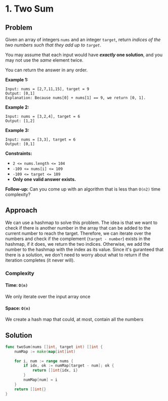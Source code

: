 # 1. Two Sum

## Problem

Given an array of integers `nums` and an integer `target`, return _indices of the two numbers such that they add up to `target`_.

You may assume that each input would have **_exactly_ one solution**, and you may not use the _same_ element twice.

You can return the answer in any order.

**Example 1:**

```
Input: nums = [2,7,11,15], target = 9
Output: [0,1]
Explanation: Because nums[0] + nums[1] == 9, we return [0, 1].

```

**Example 2:**

```
Input: nums = [3,2,4], target = 6
Output: [1,2]

```

**Example 3:**

```
Input: nums = [3,3], target = 6
Output: [0,1]

```

**Constraints:**

- `2 <= nums.length <= 104`
- `-109 <= nums[i] <= 109`
- `-109 <= target <= 109`
- **Only one valid answer exists.**

**Follow-up:** Can you come up with an algorithm that is less than `O(n2)` time complexity?

## Approach 
We can use a hashmap to solve this problem. The idea is that we want to check if there is another number in the array that can be added to the current number to reach the target. Therefore, we can iterate over the numbers and check if the complement (`target - number`) exists in the hashmap, if it does, we return the two indices. Otherwise, we add the number to the hashmap
with the index as its value. Since it's guranteed that there is a solution, we don't need to worry about what to return if the iteration completes (it never will).

### Complexity
#### Time: `O(n)`
We only iterate over the input array once

#### Space: `O(n)`
We create a hash map that could, at most, contain all the numbers


## Solution

```go
func twoSum(nums []int, target int) []int { 
	numMap := make(map[int]int)
	
	for i, num := range nums {
		if idx, ok := numMap[target - num]; ok {
			return []int{idx, i}
		}
		numMap[num] = i
	}
	return []int{}
}
```
